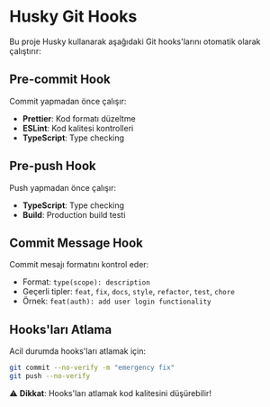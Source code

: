 # Husky Git Hooks

Bu proje Husky kullanarak aşağıdaki Git hooks'larını otomatik olarak çalıştırır:

## Pre-commit Hook

Commit yapmadan önce çalışır:

- **Prettier**: Kod formatı düzeltme
- **ESLint**: Kod kalitesi kontrolleri
- **TypeScript**: Type checking

## Pre-push Hook

Push yapmadan önce çalışır:

- **TypeScript**: Type checking
- **Build**: Production build testi

## Commit Message Hook

Commit mesajı formatını kontrol eder:

- Format: `type(scope): description`
- Geçerli tipler: `feat`, `fix`, `docs`, `style`, `refactor`, `test`, `chore`
- Örnek: `feat(auth): add user login functionality`

## Hooks'ları Atlama

Acil durumda hooks'ları atlamak için:

```bash
git commit --no-verify -m "emergency fix"
git push --no-verify
```

⚠️ **Dikkat**: Hooks'ları atlamak kod kalitesini düşürebilir!
